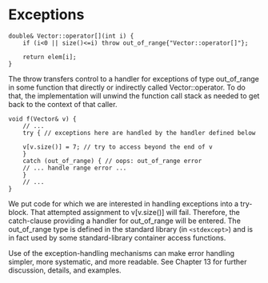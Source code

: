 # Exceptions

```
double& Vector::operator[](int i) {
    if (i<0 || size()<=i) throw out_of_range{"Vector::operator[]"};     
    return elem[i]; 
}
```

The throw transfers control to a handler for exceptions of type out_of_range in some function that directly or indirectly called Vector::operator[](). To do that, the implementation will unwind the function call stack as needed to get back to the context of that caller.

```
void f(Vector& v) {      
    // ...
    try { // exceptions here are handled by the handler defined below           
    v[v.size()] = 7; // try to access beyond the end of v      
    }      
    catch (out_of_range) { // oops: out_of_range error          
    // ... handle range error ...      
    }      
    // ... 
}
```

We put code for which we are interested in handling exceptions into a try-block. That attempted assignment to v[v.size()] will fail. Therefore, the catch-clause providing a handler for out_of_range will be entered. The out_of_range type is defined in the standard library (in `<stdexcept>`) and is in fact used by some standard-library container access functions.

Use of the exception-handling mechanisms can make error handling simpler, more systematic, and more readable. See Chapter 13 for further discussion, details, and examples.